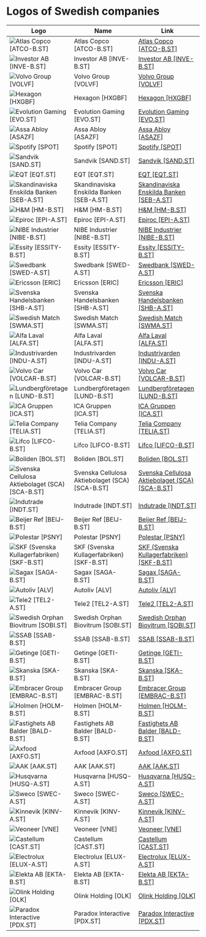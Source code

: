 # Logos of Swedish companies

| Logo | Name  | Link |
| ---- | ----  | ---- |
| ![Atlas Copco [ATCO-B.ST]](/img/128/ATCO-B.ST-be4e2232.png) | Atlas Copco [ATCO-B.ST] | [Atlas Copco [ATCO-B.ST]](atlas-copco/logo/ ) |
| ![Investor AB [INVE-B.ST]](/img/128/INVE-B.ST-0836f243.png) | Investor AB [INVE-B.ST] | [Investor AB [INVE-B.ST]](investor-ab/logo/ ) |
| ![Volvo Group [VOLVF]](/img/128/VOLVF-85309018.png) | Volvo Group [VOLVF] | [Volvo Group [VOLVF]](volvo/logo/ ) |
| ![Hexagon [HXGBF]](/img/128/HXGBF-61c4d28c.png) | Hexagon [HXGBF] | [Hexagon [HXGBF]](hexagon/logo/ ) |
| ![Evolution Gaming [EVO.ST]](/img/128/EVO.ST-6a461b01.png) | Evolution Gaming [EVO.ST] | [Evolution Gaming [EVO.ST]](evolution-gaming/logo/ ) |
| ![Assa Abloy [ASAZF]](/img/128/ASAZF-952df4d6.png) | Assa Abloy [ASAZF] | [Assa Abloy [ASAZF]](assa-abloy/logo/ ) |
| ![Spotify [SPOT]](/img/128/SPOT-123b0908.png) | Spotify [SPOT] | [Spotify [SPOT]](spotify/logo/ ) |
| ![Sandvik [SAND.ST]](/img/128/SAND.ST-2ee096c3.png) | Sandvik [SAND.ST] | [Sandvik [SAND.ST]](sandvik/logo/ ) |
| ![EQT [EQT.ST]](/img/128/EQT.ST-09d36e68.png) | EQT [EQT.ST] | [EQT [EQT.ST]](eqt/logo/ ) |
| ![Skandinaviska Enskilda Banken [SEB-A.ST]](/img/128/SEB-A.ST-56ceabd6.png) | Skandinaviska Enskilda Banken [SEB-A.ST] | [Skandinaviska Enskilda Banken [SEB-A.ST]](skandinaviska-enskilda-banken/logo/ ) |
| ![H&M [HM-B.ST]](/img/128/HM-B.ST-c8a229fc.png) | H&M [HM-B.ST] | [H&M [HM-B.ST]](h-m/logo/ ) |
| ![Epiroc [EPI-A.ST]](/img/128/EPI-A.ST-97690c52.png) | Epiroc [EPI-A.ST] | [Epiroc [EPI-A.ST]](epiroc/logo/ ) |
| ![NIBE Industrier [NIBE-B.ST]](/img/128/NIBE-B.ST-2c1bfdb4.png) | NIBE Industrier [NIBE-B.ST] | [NIBE Industrier [NIBE-B.ST]](nibe-industrier/logo/ ) |
| ![Essity [ESSITY-B.ST]](/img/128/ESSITY-B.ST-43545c3f.png) | Essity [ESSITY-B.ST] | [Essity [ESSITY-B.ST]](essity/logo/ ) |
| ![Swedbank [SWED-A.ST]](/img/128/SWED-A.ST-313bf91b.png) | Swedbank [SWED-A.ST] | [Swedbank [SWED-A.ST]](swedbank/logo/ ) |
| ![Ericsson [ERIC]](/img/128/ERIC-c212c950.png) | Ericsson [ERIC] | [Ericsson [ERIC]](ericsson/logo/ ) |
| ![Svenska Handelsbanken [SHB-A.ST]](/img/128/SHB-A.ST-5453f201.png) | Svenska Handelsbanken [SHB-A.ST] | [Svenska Handelsbanken [SHB-A.ST]](svenska-handelsbanken/logo/ ) |
| ![Swedish Match [SWMA.ST]](/img/128/SWMA.ST-a454085a.png) | Swedish Match [SWMA.ST] | [Swedish Match [SWMA.ST]](swedish-match/logo/ ) |
| ![Alfa Laval [ALFA.ST]](/img/128/ALFA.ST-d664d0ee.png) | Alfa Laval [ALFA.ST] | [Alfa Laval [ALFA.ST]](alfa-laval/logo/ ) |
| ![Industrivarden [INDU-A.ST]](/img/128/INDU-A.ST-ea7e95d5.png) | Industrivarden [INDU-A.ST] | [Industrivarden [INDU-A.ST]](industrivarden/logo/ ) |
| ![Volvo Car [VOLCAR-B.ST]](/img/128/VOLCAR-B.ST-c84f14a5.png) | Volvo Car [VOLCAR-B.ST] | [Volvo Car [VOLCAR-B.ST]](volvo-car/logo/ ) |
| ![Lundbergföretagen [LUND-B.ST]](/img/128/LUND-B.ST-80a58ce3.png) | Lundbergföretagen [LUND-B.ST] | [Lundbergföretagen [LUND-B.ST]](lundbergforetagen/logo/ ) |
| ![ICA Gruppen [ICA.ST]](/img/128/ICA.ST-44d9a1d0.png) | ICA Gruppen [ICA.ST] | [ICA Gruppen [ICA.ST]](ica-gruppen/logo/ ) |
| ![Telia Company [TELIA.ST]](/img/128/TELIA.ST-8ec7c57d.png) | Telia Company [TELIA.ST] | [Telia Company [TELIA.ST]](telia-company/logo/ ) |
| ![Lifco [LIFCO-B.ST]](/img/128/LIFCO-B.ST-7136ebf5.png) | Lifco [LIFCO-B.ST] | [Lifco [LIFCO-B.ST]](lifco/logo/ ) |
| ![Boliden [BOL.ST]](/img/128/BOL.ST-6a6c241a.png) | Boliden [BOL.ST] | [Boliden [BOL.ST]](boliden/logo/ ) |
| ![Svenska Cellulosa Aktiebolaget (SCA) [SCA-B.ST]](/img/128/SCA-B.ST-272bc2f1.png) | Svenska Cellulosa Aktiebolaget (SCA) [SCA-B.ST] | [Svenska Cellulosa Aktiebolaget (SCA) [SCA-B.ST]](svenska-cellulosa-aktiebolaget-sca/logo/ ) |
| ![Indutrade [INDT.ST]](/img/128/INDT.ST-f2a0b052.png) | Indutrade [INDT.ST] | [Indutrade [INDT.ST]](indutrade/logo/ ) |
| ![Beijer Ref [BEIJ-B.ST]](/img/128/BEIJ-B.ST-8b2f5b15.png) | Beijer Ref [BEIJ-B.ST] | [Beijer Ref [BEIJ-B.ST]](beijer-ref/logo/ ) |
| ![Polestar [PSNY]](/img/128/PSNY-97ffa9f3.png) | Polestar [PSNY] | [Polestar [PSNY]](polestar/logo/ ) |
| ![SKF (Svenska Kullagerfabriken) [SKF-B.ST]](/img/128/SKF-B.ST-5bd20d0f.png) | SKF (Svenska Kullagerfabriken) [SKF-B.ST] | [SKF (Svenska Kullagerfabriken) [SKF-B.ST]](svenska-kullagerfabriken/logo/ ) |
| ![Sagax [SAGA-B.ST]](/img/128/SAGA-B.ST-3c0cf5b8.png) | Sagax [SAGA-B.ST] | [Sagax [SAGA-B.ST]](sagax/logo/ ) |
| ![Autoliv [ALV]](/img/128/ALV-608c7e8e.png) | Autoliv [ALV] | [Autoliv [ALV]](autoliv/logo/ ) |
| ![Tele2 [TEL2-A.ST]](/img/128/TEL2-A.ST-a17ed436.png) | Tele2 [TEL2-A.ST] | [Tele2 [TEL2-A.ST]](tele2/logo/ ) |
| ![Swedish Orphan Biovitrum [SOBI.ST]](/img/128/SOBI.ST-89746397.png) | Swedish Orphan Biovitrum [SOBI.ST] | [Swedish Orphan Biovitrum [SOBI.ST]](sobi/logo/ ) |
| ![SSAB [SSAB-B.ST]](/img/128/SSAB-B.ST-660ef2e4.png) | SSAB [SSAB-B.ST] | [SSAB [SSAB-B.ST]](ssab/logo/ ) |
| ![Getinge [GETI-B.ST]](/img/128/GETI-B.ST-bd4cc554.png) | Getinge [GETI-B.ST] | [Getinge [GETI-B.ST]](getinge/logo/ ) |
| ![Skanska [SKA-B.ST]](/img/128/SKA-B.ST-6d3b1ac6.png) | Skanska [SKA-B.ST] | [Skanska [SKA-B.ST]](skanska/logo/ ) |
| ![Embracer Group [EMBRAC-B.ST]](/img/128/EMBRAC-B.ST-9234395c.png) | Embracer Group [EMBRAC-B.ST] | [Embracer Group [EMBRAC-B.ST]](embracer/logo/ ) |
| ![Holmen [HOLM-B.ST]](/img/128/HOLM-B.ST-b9320002.png) | Holmen [HOLM-B.ST] | [Holmen [HOLM-B.ST]](holmen/logo/ ) |
| ![Fastighets AB Balder [BALD-B.ST]](/img/128/BALD-B.ST-67c638b3.png) | Fastighets AB Balder [BALD-B.ST] | [Fastighets AB Balder [BALD-B.ST]](fastighets/logo/ ) |
| ![Axfood [AXFO.ST]](/img/128/AXFO.ST-a2b2befc.png) | Axfood [AXFO.ST] | [Axfood [AXFO.ST]](axfood/logo/ ) |
| ![AAK [AAK.ST]](/img/128/AAK.ST-c6d16b2b.png) | AAK [AAK.ST] | [AAK [AAK.ST]](aak/logo/ ) |
| ![Husqvarna [HUSQ-A.ST]](/img/128/HUSQ-A.ST-33ecd4b6.png) | Husqvarna [HUSQ-A.ST] | [Husqvarna [HUSQ-A.ST]](husqvarna/logo/ ) |
| ![Sweco [SWEC-A.ST]](/img/128/SWEC-A.ST-6a038a72.png) | Sweco [SWEC-A.ST] | [Sweco [SWEC-A.ST]](sweco/logo/ ) |
| ![Kinnevik [KINV-A.ST]](/img/128/KINV-A.ST-626460ea.png) | Kinnevik [KINV-A.ST] | [Kinnevik [KINV-A.ST]](kinnevik/logo/ ) |
| ![Veoneer [VNE]](/img/128/VNE-43ddccbd.png) | Veoneer [VNE] | [Veoneer [VNE]](veoneer/logo/ ) |
| ![Castellum [CAST.ST]](/img/128/CAST.ST-c83ec32f.png) | Castellum [CAST.ST] | [Castellum [CAST.ST]](castellum/logo/ ) |
| ![Electrolux [ELUX-A.ST]](/img/128/ELUX-A.ST-15206a48.png) | Electrolux [ELUX-A.ST] | [Electrolux [ELUX-A.ST]](electrolux/logo/ ) |
| ![Elekta AB [EKTA-B.ST]](/img/128/EKTA-B.ST-bc60e5df.png) | Elekta AB [EKTA-B.ST] | [Elekta AB [EKTA-B.ST]](elekta/logo/ ) |
| ![Olink Holding [OLK]](/img/128/OLK-c8c69e80.png) | Olink Holding [OLK] | [Olink Holding [OLK]](olink/logo/ ) |
| ![Paradox Interactive [PDX.ST]](/img/128/PDX.ST-3eed416d.png) | Paradox Interactive [PDX.ST] | [Paradox Interactive [PDX.ST]](paradox-interactive/logo/ ) |
